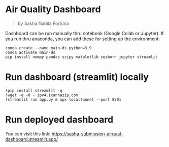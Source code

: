 # Air Quality Dashboard
> by Sasha Nabila Fortuna

Dashboard can be run manually thru notebook (Google Colab or Jupyter). If you run thru anaconda, you can add these for setting up the environment:
```
conda create --name main-ds python=3.9
conda activate main-ds
pip install numpy pandas scipy matplotlib seaborn jupyter streamlit
```

# Run dashboard (streamlit) locally
```
!pip install streamlit -q
!wget -q -O - ipv4.icanhazip.com
!streamlit run app.py & npx localtunnel --port 8501
```
# Run deployed dashboard
You can visit this link: https://sasha-submission-airqual-dashboard.streamlit.app/